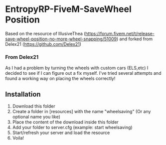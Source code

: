 # EntropyRP-FiveM-SaveWheel Position
Based on the resource of IllusiveThea (https://forum.fivem.net/t/release-save-wheel-position-no-more-wheel-snapping/51009) and forked from Delex21 (https://github.com/Delex21)

### From Delex21
As I had a problem by turning the wheels with custom cars (ELS,etc) I decided to see if I can figure out a fix myself. I've tried several attempts and found a working way on placing the wheels correctly!

## Installation
1. Download this folder
2. Create a folder in [resources] with the name "wheelsaving" (Or any optional name you like)
3. Place the content of the download inside this folder
4. Add your folder to server.cfg (example: start wheelsaving)
5. Start/refresh your server and load the resource
6. Voila!
